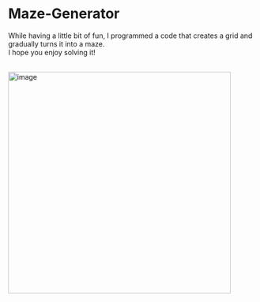 # Maze-Generator

While having a little bit of fun, I programmed a code that creates a grid and gradually turns it into a maze. </br>
I hope you enjoy solving it! </br> </br>

<img width="450" alt="image" src="https://user-images.githubusercontent.com/47675870/183294248-e801aeb3-712b-4383-8a61-ca1e5c41d22c.png">
